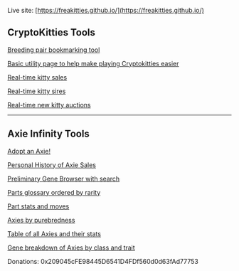 

Live site: [https://freakitties.github.io/](https://freakitties.github.io/)


## CryptoKitties Tools

[Breeding pair bookmarking tool](/breeding.html)

[Basic utility page to help make playing Cryptokitties easier](/w3.html)

[Real-time kitty sales](/auctions/auctions.html)

[Real-time kitty sires](/sires/sires.html)

[Real-time new kitty auctions](/newauctions/newauctions.html)


---

## Axie Infinity Tools

[Adopt an Axie!](https://axieinfinity.com/adopt-axies?r=CHl5UkYrgttjndv97yqxcY_6dnY)

[Personal History of Axie Sales](/axie/myauctions.html)

[Preliminary Gene Browser with search](/axie/jeans.html)

[Parts glossary ordered by rarity](/axie/traits.html)

[Part stats and moves](/axie/traitstats.html)

[Axies by purebredness](/axie/top.html)

[Table of all Axies and their stats](/axie/stats.html)

[Gene breakdown of Axies by class and trait](/axie/genes.html)


Donations: 0x209045cFE98445D6541D4FDf560d0d63fAd77753
